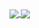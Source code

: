 <a href="https://github.com/anuraghazra/github-readme-stats">
<img align="center" src="https://github-readme-stats.vercel.app/api?username=Schlaubischlump&count_private=true&show_icons=true&bg_color=00000000&text_color=4078c0&icon_color=4078c0&title_color=4078c0&hide_border=true" />
</a>

<a href="https://github.com/anuraghazra/github-readme-stats">
<img align="center" src="https://github-readme-stats.vercel.app/api/top-langs?username=Schlaubischlump&count_private=true&hide=tex,Rich%20Text%20Format&langs_count=10&layout=compact&bg_color=00000000&text_color=4078c0&icon_color=4078c0&title_color=4078c0&hide_border=true&exclude_repo=Modellierung" />
</a>
